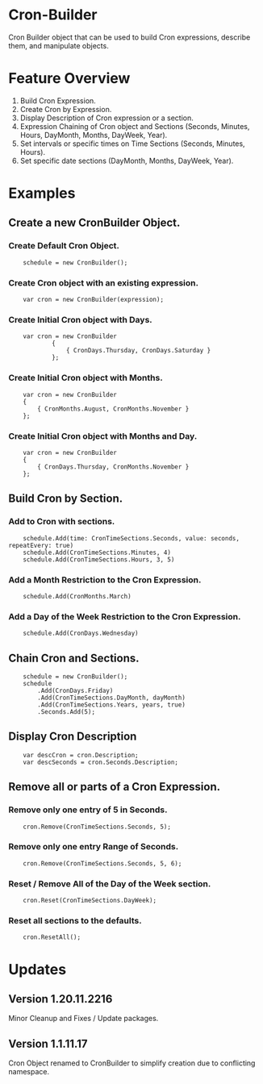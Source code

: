 # Cron-Builder
Cron Builder object that can be used to build Cron expressions, describe them, and manipulate objects.

# Feature Overview
1. Build Cron Expression.
2. Create Cron by Expression.
3. Display Description of Cron expression or a section.
4. Expression Chaining of Cron object and Sections (Seconds, Minutes, Hours, DayMonth, Months, DayWeek, Year).
5. Set intervals or specific times on Time Sections (Seconds, Minutes, Hours).
6. Set specific date sections (DayMonth, Months, DayWeek, Year).
   
# Examples

## Create a new CronBuilder Object.
### Create Default Cron Object.
```
    schedule = new CronBuilder();
```

### Create Cron object with an existing expression.
```
    var cron = new CronBuilder(expression);
```

### Create Initial Cron object with Days.
```
    var cron = new CronBuilder
            {
                { CronDays.Thursday, CronDays.Saturday }
            };
```

### Create Initial Cron object with Months.
```
    var cron = new CronBuilder
    {
        { CronMonths.August, CronMonths.November }
    };
```

### Create Initial Cron object with Months and Day.
```
    var cron = new CronBuilder
    {
        { CronDays.Thursday, CronMonths.November }
    };
```

## Build Cron by Section.
### Add to Cron with sections.
```
    schedule.Add(time: CronTimeSections.Seconds, value: seconds, repeatEvery: true)
    schedule.Add(CronTimeSections.Minutes, 4)
    schedule.Add(CronTimeSections.Hours, 3, 5)
```

### Add a Month Restriction to the Cron Expression.
```
    schedule.Add(CronMonths.March)
```

### Add a Day of the Week Restriction to the Cron Expression.
```
    schedule.Add(CronDays.Wednesday)
```

## Chain Cron and Sections.
```
    schedule = new CronBuilder();
    schedule
        .Add(CronDays.Friday)
        .Add(CronTimeSections.DayMonth, dayMonth)
        .Add(CronTimeSections.Years, years, true)
        .Seconds.Add(5);
```

## Display Cron Description
```
    var descCron = cron.Description;
    var descSeconds = cron.Seconds.Description;
```

## Remove all or parts of a Cron Expression.
### Remove only one entry of 5 in Seconds.
```
    cron.Remove(CronTimeSections.Seconds, 5);                
```

### Remove only one entry Range of Seconds.
```
    cron.Remove(CronTimeSections.Seconds, 5, 6);
```

### Reset / Remove All of the Day of the Week section.
```
    cron.Reset(CronTimeSections.DayWeek);
```

### Reset all sections to the defaults.
```
    cron.ResetAll();
```

# Updates
## Version 1.20.11.2216
Minor Cleanup and Fixes / Update packages.

## Version 1.1.11.17
Cron Object renamed to CronBuilder to simplify creation due to conflicting namespace.
